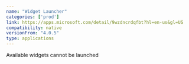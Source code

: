 ```yaml
---
name: "Widget Launcher"
categories: ['prod']
link: https://apps.microsoft.com/detail/9wzdncrdqfbt?hl=en-us&gl=US
compatibility: native
versionFrom: "4.0.5"
type: applications
---
```


Available widgets cannot be launched